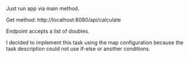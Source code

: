 Just run app via main method.

Get method: http://localhost:8080/api/calculate

Endpoint accepts a list of doubles.

I decided to implement this task using the map configuration because the task description could not use if-else or another conditions.